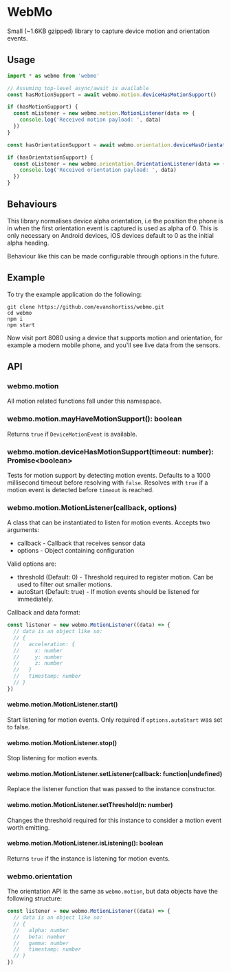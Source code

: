 # WebMo

Small (~1.6KB gzipped) library to capture device motion and orientation events. 

## Usage

```ts
import * as webmo from 'webmo'

// Assuming top-level async/await is available
const hasMotionSupport = await webmo.motion.deviceHasMotionSupport()

if (hasMotionSupport) {
  const mListener = new webmo.motion.MotionListener(data => {
    console.log('Received motion payload: ', data)
  })
}

const hasOrientationSupport = await webmo.orientation.deviceHasOrientationSupport()

if (hasOrientationSupport) {
  const oListener = new webmo.orientation.OrientationListener(data => {
    console.log('Received orientation payload: ', data)
  })
}
```

## Behaviours

This library normalises device alpha orientation, i.e the position the phone is in when the first
orientation event is captured is used as alpha of 0. This is only necessary on Android devices, iOS devices default to 0 as the initial alpha heading.

Behaviour like this can be made configurable through options in the future.

## Example

To try the example application do the following:

```
git clone https://github.com/evanshortiss/webmo.git
cd webmo
npm i
npm start
```

Now visit port 8080 using a device that supports motion and orientation, for example a modern mobile phone, and you'll see live data from the sensors.

## API

### webmo.motion

All motion related functions fall under this namespace.

### webmo.motion.mayHaveMotionSupport(): boolean

Returns `true` if `DeviceMotionEvent` is available.

### webmo.motion.deviceHasMotionSupport(timeout: number): Promise\<boolean>

Tests for motion support by detecting motion events. Defaults to a 1000 millisecond timeout before resolving with `false`. Resolves with `true` if a motion event is detected before `timeout` is reached.

### webmo.motion.MotionListener(callback, options)

A class that can be instantiated to listen for motion events. Accepts two arguments:

* callback - Callback that receives sensor data
* options - Object containing configuration

Valid options are:

* threshold (Default: 0) - Threshold required to register motion. Can be used to filter out smaller motions.
* autoStart (Default: true) - If motion events should be listened for immediately.

Callback and data format:

```ts
const listener = new webmo.MotionListener((data) => {
  // data is an object like so:
  // {
  //   acceleration: {
  //     x: number
  //     y: number
  //     z: number
  //   }
  //   timestamp: number
  // }
})
```

#### webmo.motion.MotionListener.start()

Start listening for motion events. Only required if `options.autoStart` was set to false.

#### webmo.motion.MotionListener.stop()

Stop listening for motion events.

#### webmo.motion.MotionListener.setListener(callback: function|undefined) 

Replace the listener function that was passed to the instance constructor.

#### webmo.motion.MotionListener.setThreshold(n: number)

Changes the threshold required for this instance to consider a motion event worth emitting.

#### webmo.motion.MotionListener.isListening(): boolean

Returns `true` if the instance is listening for motion events.

### webmo.orientation

The orientation API is the same as `webmo.motion`, but data objects have the following structure:

```ts
const listener = new webmo.MotionListener((data) => {
  // data is an object like so:
  // {
  //   alpha: number
  //   beta: number
  //   gamma: number
  //   timestamp: number
  // }
})
```
